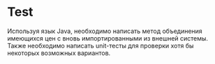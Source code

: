# Test
Используя язык Java, необходимо написать метод объединения имеющихся цен с вновь импортированными из внешней системы. Также необходимо написать unit-тесты для проверки хотя бы некоторых возможных вариантов.
